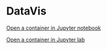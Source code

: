 # DataVis



<a href="https://mybinder.org/v2/gh/Venustiano/DataVis/masterx" target="_blank">Open a container in Jupyter notebook</a>


<a href="https://mybinder.org/v2/gh/Venustiano/DataVis/master?urlpath=lab" target="_blank">Open a container in Jupyter lab</a>